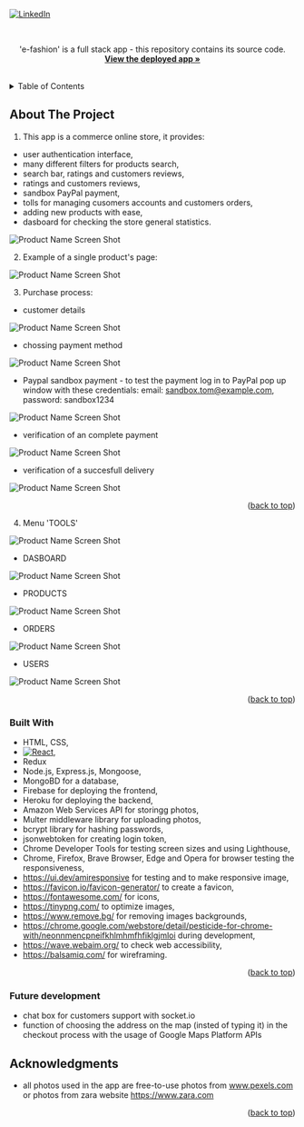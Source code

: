
<a name="readme-top"></a>

[![LinkedIn][linkedin-shield]][linkedin-url]



<!-- PROJECT LOGO -->
<br />
<div align="center">


  <p>
    'e-fashion' is a full stack app - this repository contains its source code.
    <br />
    <a href=""><strong>View the deployed app »</strong></a>
    <br />
    <br />
   
  </p>
</div>



<!-- TABLE OF CONTENTS -->
<details>
  <summary>Table of Contents</summary>
  <ol>
    <li><a href="#about-the-project">About The Project</a></li>
    <li><a href="#built-with">Built With</a></li>
    <li><a href="#acknowledgments">Acknowledgments</a></li>
  </ol>
</details>



<!-- ABOUT THE PROJECT -->
## About The Project

1. This app is a commerce online store, it provides:
* user authentication interface,
* many different filters for products search,
* search bar,  ratings and customers reviews,
* ratings and customers reviews,
* sandbox PayPal payment,
* tolls for managing cusomers accounts and customers orders,
* adding new products with ease,
* dasboard for checking the store general statistics.


![Product Name Screen Shot](images/e-fashion3.png)


2. Example of a single product's page:

![Product Name Screen Shot](images/e-fashion5.png)



3. Purchase process:

* customer details

![Product Name Screen Shot](images/e-fashion6.png)

* chossing payment method

![Product Name Screen Shot](images/e-fashion7.png)

* Paypal sandbox payment - to test the payment log in to PayPal pop up window with these credentials:
email: sandbox.tom@example.com, password: sandbox1234

![Product Name Screen Shot](images/e-fashion8.png)

* verification of an complete payment

![Product Name Screen Shot](images/e-fashion9.png)

* verification of  a succesfull delivery

![Product Name Screen Shot](images/e-fashion10.png)


<p align="right">(<a href="#readme-top">back to top</a>)</p>



4. Menu 'TOOLS' 

![Product Name Screen Shot](images/e-fashion11.png)

* DASBOARD

![Product Name Screen Shot](images/e-fashion12.png)

* PRODUCTS

![Product Name Screen Shot](images/e-fashion13.png)

* ORDERS

![Product Name Screen Shot](images/e-fashion14.png)

* USERS

![Product Name Screen Shot](images/e-fashion15.png)



<p align="right">(<a href="#readme-top">back to top</a>)</p>






### Built With

* HTML, CSS,
* [![React][React.js]][React-url],
* Redux
* Node.js, Express.js, Mongoose, 
* MongoBD for a database,
* Firebase for deploying the frontend,
* Heroku for deploying the backend,
* Amazon Web Services API for storingg photos,
* Multer middleware library for uploading photos,
* bcrypt library for hashing passwords,
* jsonwebtoken for creating login token,
* Chrome Developer Tools for testing screen sizes and using Lighthouse,
* Chrome, Firefox, Brave Browser, Edge and Opera for browser testing the responsiveness,
* https://ui.dev/amiresponsive for testing and to make responsive image,
* https://favicon.io/favicon-generator/ to create a favicon,
* https://fontawesome.com/ for icons,
* https://tinypng.com/ to optimize images,
* https://www.remove.bg/ for removing images backgrounds,
* https://chrome.google.com/webstore/detail/pesticide-for-chrome-with/neonnmencpneifkhlmhmfhfiklgjmloi during development,
* https://wave.webaim.org/ to check web accessibility,
* https://balsamiq.com/ for wireframing.



<p align="right">(<a href="#readme-top">back to top</a>)</p>


### Future development
* chat box for customers support with socket.io
* function of choosing the address on the map (insted of typing it) in the checkout process with the
usage of Google Maps Platform APIs



<!-- ACKNOWLEDGMENTS -->
## Acknowledgments

* all photos used in the app are free-to-use photos from www.pexels.com or photos from zara website https://www.zara.com



<p align="right">(<a href="#readme-top">back to top</a>)</p>



<!-- MARKDOWN LINKS & IMAGES -->

[linkedin-shield]: https://img.shields.io/badge/-LinkedIn-black.svg?style=for-the-badge&logo=linkedin&colorB=555
[linkedin-url]: https://www.linkedin.com/in/tomasz-s-069249244/
[product-screenshot]: images/screenshot.png
[Next.js]: https://img.shields.io/badge/next.js-000000?style=for-the-badge&logo=nextdotjs&logoColor=white
[Next-url]: https://nextjs.org/
[React.js]: https://img.shields.io/badge/React-20232A?style=for-the-badge&logo=react&logoColor=61DAFB
[React-url]: https://reactjs.org/
[Vue.js]: https://img.shields.io/badge/Vue.js-35495E?style=for-the-badge&logo=vuedotjs&logoColor=4FC08D
[Vue-url]: https://vuejs.org/
[Angular.io]: https://img.shields.io/badge/Angular-DD0031?style=for-the-badge&logo=angular&logoColor=white
[Angular-url]: https://angular.io/
[Svelte.dev]: https://img.shields.io/badge/Svelte-4A4A55?style=for-the-badge&logo=svelte&logoColor=FF3E00
[Svelte-url]: https://svelte.dev/
[Laravel.com]: https://img.shields.io/badge/Laravel-FF2D20?style=for-the-badge&logo=laravel&logoColor=white
[Laravel-url]: https://laravel.com
[Bootstrap.com]: https://img.shields.io/badge/Bootstrap-563D7C?style=for-the-badge&logo=bootstrap&logoColor=white
[Bootstrap-url]: https://getbootstrap.com
[JQuery.com]: https://img.shields.io/badge/jQuery-0769AD?style=for-the-badge&logo=jquery&logoColor=white
[JQuery-url]: https://jquery.com 
